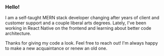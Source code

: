### Hello!

I am a self-taught MERN stack developer changing after years of client and customer support and a couple liberal arts degrees. Lately, I've been working in React Native on the frontend and learning about better code architecture. 

Thanks for giving my code a look. Feel free to reach out! I'm always happy to make a new acquaintance or renew an old one.

<!--
**scottBowles/scottBowles** is a ✨ _special_ ✨ repository because its `README.md` (this file) appears on your GitHub profile.

Here are some ideas to get you started:

- 🔭 I’m currently working on ...
- 🌱 I’m currently learning ...
- 👯 I’m looking to collaborate on ...
- 🤔 I’m looking for help with ...
- 💬 Ask me about ...
- 📫 How to reach me: ...
- 😄 Pronouns: ...
- ⚡ Fun fact: ...
-->
